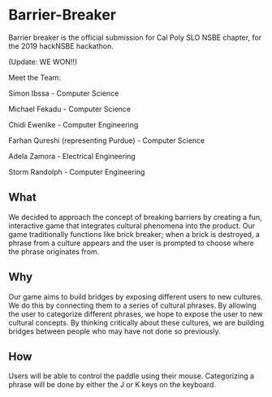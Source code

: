 # Barrier-Breaker
Barrier breaker is the official submission for Cal Poly SLO NSBE chapter, for the 2019 hackNSBE hackathon. 

(Update: WE WON!!)


Meet the Team:

Simon Ibssa - Computer Science

Michael Fekadu - Computer Science

Chidi Ewenike - Computer Engineering

Farhan Qureshi (representing Purdue) - Computer Science

Adela Zamora - Electrical Engineering

Storm Randolph - Computer Engineering

## What
We decided to approach the concept of breaking barriers by creating a fun, interactive game that integrates cultural phenomena into the product. Our game traditionally functions like brick breaker; when a brick is destroyed, a phrase from a culture appears and the user is prompted to choose where the phrase originates from.

## Why
Our game aims to build bridges by exposing different users to new cultures. We do this by connecting them to a series of cultural phrases. By allowing the user to categorize different phrases, we hope to expose the user to new cultural concepts. By thinking critically about these cultures, we are building bridges between people who may have not done so previously.

## How
Users will be able to control the paddle using their mouse. Categorizing a phrase will be done by either the J or K keys on the keyboard.



